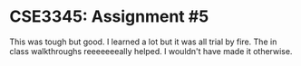 # CSE3345: Assignment #5
This was tough but good. I learned a lot but it was all trial by fire.
The in class walkthroughs reeeeeeeally helped. I wouldn't have made it otherwise.